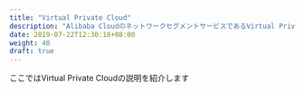 ```yaml
---
title: "Virtual Private Cloud"
description: "Alibaba CloudのネットワークセグメントサービスであるVirtual Private Cloud (VPC)の利用方法を紹介します。"
date: 2019-07-22T12:30:18+08:00
weight: 40
draft: true
---
```

ここではVirtual Private Cloudの説明を紹介します